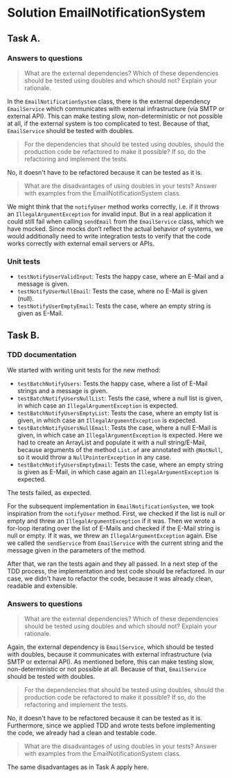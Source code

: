 # Solution EmailNotificationSystem

## Task A.

### Answers to questions

>What are the external dependencies? Which of these dependencies should be tested using doubles and which should not? Explain your rationale.

In the `EmailNotificationSystem` class, there is the external dependency `EmailService` which communicates with external
infrastructure (via SMTP or external API). This can make testing slow, non-deterministic or not possible at all, if the
external system is too complicated to test. Because of that, `EmailService` should be tested with doubles. 

>For the dependencies that should be tested using doubles, should the production code be refactored to make it possible? If so, do the refactoring and implement the tests.

No, it doesn't have to be refactored because it can be tested as it is. 

>What are the disadvantages of using doubles in your tests? Answer with examples from the EmailNotificationSystem class.

We might think that the `notifyUser` method works correctly, i.e. if it throws an `IllegalArgumentException` for invalid
input. But in a real application it could still fail when calling `sendEmail` from the `EmailService` class,
which we have mocked. Since mocks don’t reflect the actual behavior of systems, we would additionally need to write
integration tests to verify that the code works correctly with external email servers or APIs.


### Unit tests

* `testNotifyUserValidInput`: Tests the happy case, where an E-Mail and a message is given.
* `testNotifyUserNullEmail`: Tests the case, where no E-Mail is given (null).
* `testNotifyUserEmptyEmail`: Tests the case, where an empty string is given as E-Mail. 

## Task B.

### TDD documentation

We started with writing unit tests for the new method:
* `testBatchNotifyUsers`: Tests the happy case, where a list of E-Mail strings and a message is given.
* `testBatchNotifyUsersNullList`: Tests the case, where a null list is given, in which case an `IllegalArgumentException`
is expected.
* `testBatchNotifyUsersEmptyList`: Tests the case, where an empty list is given, in which case an `IllegalArgumentException`
is expected.
* `testBatchNotifyUsersNullEmail`: Tests the case, where a null E-Mail is given, in which case an `IllegalArgumentException`
is expected. Here we had to create an ArrayList and populate it with a null string/E-Mail, because arguments of the
method `List.of` are annotated with `@NotNull`, so it would throw a `NullPointerException` in any case.
* `testBatchNotifyUsersEmptyEmail`: Tests the case, where an empty string is given as E-Mail, in which case again
an `IllegalArgumentException` is expected. 

The tests failed, as expected.

For the subsequent implementation in `EmailNotificationSystem`, we took inspiration from the `notifyUser` method.
First, we checked if the list is null or empty and threw an `IllegalArgumentException` if it was. Then we wrote a
for-loop iterating over the list of E-Mails and checked if the E-Mail string is null or empty. If it was, we threw an
`IllegalArgumentException` again. Else we called the `sendService` from `EmailService` with the current string and
the message given in the parameters of the method.

After that, we ran the tests again and they all passed. In a next step of the TDD process, the implementation and test
code should be refactored. In our case, we didn't have to refactor the code, because it was already clean, readable and
extensible.

### Answers to questions

>What are the external dependencies? Which of these dependencies should be tested using doubles and which should not? Explain your rationale.

Again, the external dependency is `EmailService`, which should be tested with doubles, because it communicates with
external infrastructure (via SMTP or external API). As mentioned before, this can make testing slow, non-deterministic or
not possible at all. Because of that, `EmailService` should be tested with doubles.

>For the dependencies that should be tested using doubles, should the production code be refactored to make it possible? If so, do the refactoring and implement the tests.

No, it doesn't have to be refactored because it can be tested as it is. Furthermore, since we applied TDD and wrote
tests before implementing the code, we already had a clean and testable code.

>What are the disadvantages of using doubles in your tests? Answer with examples from the EmailNotificationSystem class.

The same disadvantages as in Task A apply here.